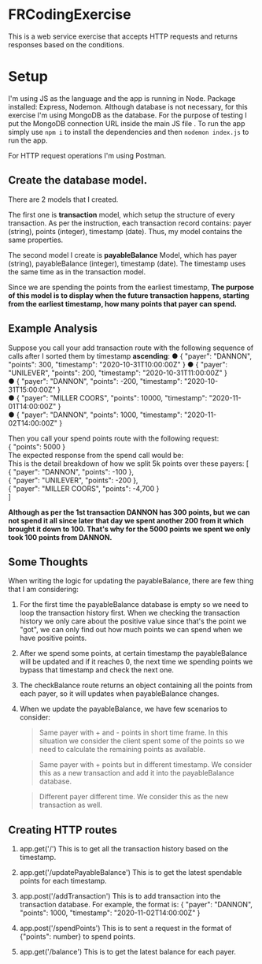 # FRCodingExercise


This is a web service exercise that accepts HTTP requests and returns responses based on the conditions.

# Setup
I'm using JS as the language and the app is running in Node.
Package installed: Express, Nodemon.
Although database is not necessary, for this exercise I'm using MongoDB as the database. 
For the purpose of testing I put the MongoDB connection URL inside the main JS file .
To run the app simply use `npm i` to install the dependencies and then `nodemon index.js` to run the app.

For HTTP request operations I'm using Postman.



## Create the database model.
There are 2 models that I created.  

The first one is **transaction** model, which setup the structure of every transaction. As per the instruction, each transaction record contains: ​payer​ (string), ​points​ (integer), ​timestamp​ (date). Thus, my model contains the same properties.

The  second model I create is **payableBalance** Model, which has ​payer​ (string), ​payableBalance​ (integer), ​timestamp​ (date). The timestamp uses the same time as in the transaction model. 

Since we are spending the points from the earliest timestamp, **The purpose of this model is to display when the future transaction happens, starting from the earliest timestamp, how many points that payer can spend.**


## Example Analysis
Suppose you call your add transaction route with the following sequence of calls
after I sorted them by timestamp **ascending**:
 ●  { "payer": "DANNON", "points": 300, "timestamp": "2020-10-31T10:00:00Z" }
 ●  { "payer": "UNILEVER", "points": 200, "timestamp": "2020-10-31T11:00:00Z" }  
●  { "payer": "DANNON", "points": -200, "timestamp": "2020-10-31T15:00:00Z" }  
●  { "payer": "MILLER COORS", "points": 10000, "timestamp": "2020-11-01T14:00:00Z" }  
●  { "payer": "DANNON", "points": 1000, "timestamp": "2020-11-02T14:00:00Z" }  

Then you call your spend points route with the following request:  
{ "points": 5000 }  
The expected response from the spend call would be:  
 This is the detail breakdown of how we split 5k points over these payers:
[  
{ "payer": "DANNON", "points": -100 },  
{ "payer": "UNILEVER", "points": -200 },  
{ "payer": "MILLER COORS", "points": -4,700 }  
]


**Although as per the 1st transaction DANNON has 300 points, but we can not spend it all since later that day we spent another 200 from it which brought it down to 100. That's why for the 5000 points we spent we only took 100 points from DANNON.**


## Some Thoughts

When writing the logic for updating the payableBalance, there are few thing that I am considering:
1. For the first time the payableBalance database is empty so we need to loop the transaction history first. When we checking the transaction history we only care about the positive value since that's the point we "got", we can only find out how much points we can spend when we have positive points.

2. After we spend some points, at certain timestamp the payableBalance will be updated and if it reaches 0, the next time we spending points we bypass that timestamp and check the next one.
3. The checkBalance route returns an object containing all the points from each payer, so it will updates when payableBalance changes.
4. When we update the payableBalance, we have few scenarios to consider: 
	>Same payer with + and - points in short time frame. In this situation we consider the client spent some of the points so we need to calculate the remaining points as available.
	
	>Same payer with + points but in different timestamp. We consider this as a new transaction and add it into the payableBalance database.

	>Different payer different time. We consider this as the new transaction as well.





## Creating HTTP routes

1. app.get('/')
	This is to get all the transaction history based on the timestamp.

2. app.get('/updatePayableBalance')
    This is to get the latest spendable points for each timestamp.
3. app.post('/addTransaction')
    This is to add transaction into the transaction database. For example, the format is:
    { "payer": "DANNON", "points": 1000, "timestamp": "2020-11-02T14:00:00Z" }
4. app.post('/spendPoints')
	This is to sent a request in the format of {"points": number} to spend points.
5. app.get('/balance')
	This is to get the latest balance for each payer.
















